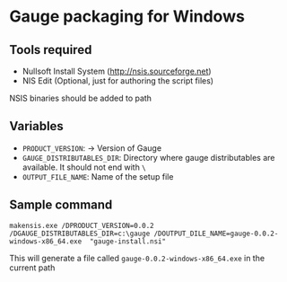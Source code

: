 # Gauge packaging for Windows 

## Tools required

* Nullsoft Install System (http://nsis.sourceforge.net)
* NIS Edit (Optional, just for authoring the script files)

NSIS binaries should be added to path 

## Variables

* `PRODUCT_VERSION`: -> Version of Gauge
* `GAUGE_DISTRIBUTABLES_DIR`: Directory where gauge distributables are available. It should not end with `\`
*  `OUTPUT_FILE_NAME`: Name of the setup file

## Sample command

```
makensis.exe /DPRODUCT_VERSION=0.0.2 /DGAUGE_DISTRIBUTABLES_DIR=c:\gauge /DOUTPUT_DILE_NAME=gauge-0.0.2-windows-x86_64.exe  "gauge-install.nsi" 
```

This will generate a file called `gauge-0.0.2-windows-x86_64.exe` in the current path

